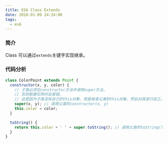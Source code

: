 ```yaml
---
title: ES6 Class Extends
date: 2018-01-09 24:24:00
tags:
  - es6
---
```


### 简介

Class 可以通过`extends`关键字实现继承。

### 代码分析

```js
class ColorPoint extends Point {
  constructor(x, y, color) {
    // 子类必须在constructor方法中调用super方法，
    // 否则新建实例时会报错。
    // 这是因为子类没有自己的this对象，而是继承父类的this对象，然后对其进行加工。
    super(x, y); // 调用父类的constructor(x, y)
    this.color = color;
  }

  toString() {
    return this.color + ' ' + super.toString(); // 调用父类的toString()
  }
}
```
